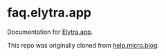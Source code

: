 # faq.elytra.app
Documentation for [Elytra.app](https://elytra.ap). 

This repo was originally cloned from [help.micro.blog](https://github.com/microdotblog/help.micro.blog).
